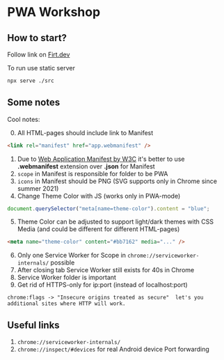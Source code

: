 # PWA Workshop

## How to start?

Follow link on [Firt.dev](https://firt.dev/cds)

To run use static server

```bash
npx serve ./src
```

## Some notes

Cool notes:

0. All HTML-pages should include link to Manifest

```html
<link rel="manifest" href="app.webmanifest" />
```

1. Due to [Web Application Manifest by W3C](https://www.w3.org/TR/appmanifest/) it's better to use **.webmanifest** extension over **.json** for Manifest
2. `scope` in Manifest is responsible for folder to be PWA
3. `icons` in Manifest should be PNG (SVG supports only in Chrome since summer 2021)
4. Change Theme Color with JS (works only in PWA-mode)

```js
document.querySelector("meta[name=theme-color").content = "blue";
```

5. Theme Color can be adjusted to support light/dark themes with CSS Media (and could be different for different HTML-pages)

```html
<meta name="theme-color" content="#bb7162" media="..." />
```

6. Only one Service Worker for Scope in `chrome://serviceworker-internals/` possible
7. After closing tab Service Worker still exists for 40s in Chrome
8. Service Worker folder is important
9. Get rid of HTTPS-only for ip:port (instead of localhost:port)

```
chrome:flags -> "Insecure origins treated as secure"  let's you additional sites where HTTP will work.
```

## Useful links

1. `chrome://serviceworker-internals/`
2. `chrome://inspect/#devices` for real Android device Port forwarding
